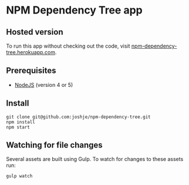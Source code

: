 # NPM Dependency Tree app

## Hosted version

To run this app without checking out the code, visit [npm-dependency-tree.herokuapp.com](https://npm-dependency-tree.herokuapp.com).

## Prerequisites

* [NodeJS](https://nodejs.org) (version 4 or 5)

## Install

```
git clone git@github.com:joshje/npm-dependency-tree.git
npm install
npm start
```

## Watching for file changes
Several assets are built using Gulp. To watch for changes to these assets run:

```
gulp watch
```